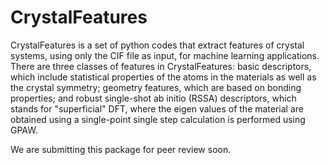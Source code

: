 # CrystalFeatures

CrystalFeatures is a set of python codes that extract features of crystal systems, using only the CIF file as input, for machine learning applications. There are three classes of features in CrystalFeatures: basic descriptors, which include statistical properties of the atoms in the materials as well as the crystal symmetry; geometry features, which are based on bonding properties; and robust single-shot ab initio (RSSA) descriptors, which stands for "superficial" DFT, where the eigen values of the material are obtained using a single-point single step calculation is performed using GPAW.

We are submitting this package for peer review soon.
